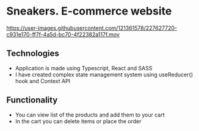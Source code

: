 # Sneakers. E-commerce website
https://user-images.githubusercontent.com/121361578/227627720-c931e170-ff7f-4a5d-bc70-4f22382a117f.mov

## Technologies
 - Application is made using Typescript, React and SASS
 - I have created complex state management system using useReducer() hook and Context API

## Functionality 
 - You can view list of the products and add them to your cart
 - In the cart you can delete items or place the order